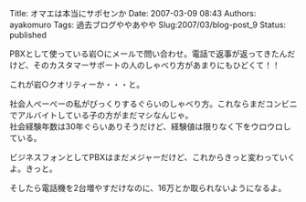 Title: オマエは本当にサポセンか
Date: 2007-03-09 08:43
Authors: ayakomuro
Tags:  過去ブログややあやや
Slug:2007/03/blog-post_9
Status: published

PBXとして使っている岩○にメールで問い合わせ。電話で返事が返ってきたんだけど、そのカスタマーサポートの人のしゃべり方があまりにもひどくて！！


これが岩○クオリティーか・・・と。

社会人ぺーぺーの私がびっくりするぐらいのしゃべり方。これならまだコンビニでアルバイトしている子の方がまだマシなんじゃ。  
社会経験年数は30年ぐらいありそうだけど、経験値は限りなく下をウロウロしている。

ビジネスフォンとしてPBXはまだメジャーだけど、これからきっと変わっていくよ。きっと。

そしたら電話機を2台増やすだけなのに、16万とか取られないようになるよ。
